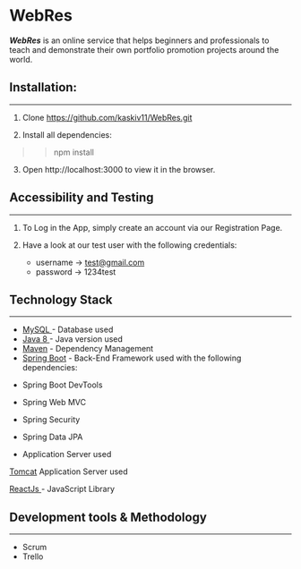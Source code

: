 
# WebRes

***WebRes*** is an online service that helps beginners and professionals to teach and demonstrate their own portfolio promotion projects around the world.


## Installation:
<hr>

1. Clone https://github.com/kaskiv11/WebRes.git

2. Install all dependencies:

>>npm install

3. Open http://localhost:3000 to view it in the browser.
## Accessibility and Testing
<hr>

1. To Log in the App, simply create an account via our Registration Page.

2. Have a look at our test user with the following credentials:
   -    username -> test@gmail.com
   - password -> 1234test



## Technology Stack
<hr>


* <a href="https://www.mysql.com/" target="_blank">MySQL </a> - Database used<br>
* <a href="https://java.com/en/download/help/release_changes.html" target="_blank">Java 8 </a> - Java version used<br>
* <a href="https://maven.apache.org/">Maven</a> - Dependency Management
* <a href="https://spring.io/projects/spring-boot">Spring Boot</a> - Back-End Framework used with the following dependencies:
- Spring Boot DevTools
- Spring Web MVC
- Spring Security
- Spring Data JPA

 - Application Server used

<a href="https://tomcat.apache.org/">Tomcat</a> Application Server used

<a href="https://reactjs.org/">ReactJs </a> - JavaScript Library

## Development tools & Methodology
<hr>

- Scrum
- Trello
